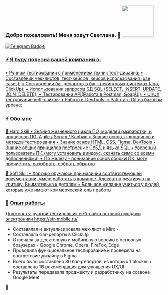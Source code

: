 ### Добро пожаловать! Меня зовут Светлана. 👋 <img src="https://media.giphy.com/media/smGCEo5zsAXtK4bqAT/giphy.gif" width="100"/>

<div id="badges">
   <a href="https://t.me/whoa_1ana">
  <img src="https://img.shields.io/badge/Telegram-blue?style=for-the-badge&logo=Telegram&logoColor=white" alt="Telegram Badge"/>  
</div>
      <div>
   <a href="https://komarev.com/ghpvc/?username=kurgulana">
     <img src="https://komarev.com/ghpvc/?username=kurgulana"&style=flat-square&color=blue" alt=""/>
</div>


###  ⚡ Я буду полезна вашей компании в:
• Ручном тестировании с применением техник тест-дизайна;
• Cоставлении чек-листов, тест-кейсов, кейсов использования (use cases);
• Составлении баг репортов в баг-трекинговых системах (Jira, ClickUp);
• Использовании запросов БД SQL (SELECT, INSERT, UPDATE, JOIN, DELETE);
• Тестировании API(Работа в Postman, SoapUI);
• UI/UX тестрование веб-сайтов;
• Работа в DevTools;
• Работа с Git на базовом уровне;

###  ⚡ Обо мне
🔭 Hard Skill
• Знания жизненного цикла ПО, моделей разработки, и процессов ПО: Agile / Scrum / Kanban
• Знание основ, принцнипов и методов тестирования
• Знание основ HTML, CSS, Figma, DevTools
• Знание общих принципов построение СУБД и языка SQL
• Увереный пользователь ПК (могу установить виндоус, скачать симс со всеми дополнениями)
• По железу - понимание основ сборки ПК: могу прочистить, разобрать, собрать обратно  

🌱 Soft Skill
• Хорошо обучаюсь при наличии соответствующей документации, умею работать в команде. Адекватно реагирую на критику. Внимательна к деталям
• Большое желание учиться у людей, которые уже имеют коммерческий опыт работы

### 🤔 Опыт работы
Должность: ручной тестировщик веб-сайта оптовой продажи электроники 
https://str-mobile.ru/

- Составялал и актуализировала чек-лист в Miro -
- Составляла баг-репорты в ClickUp
- Отвечала за десктопную и мобильную версию в основных браузерах - Google Chrome, Opera, FireFox, Edge
- Проводила функциональное тестирование и проверяла на соответсвие дизайну в Figma
- Всего было составлено 80 баг-репортов, из которых 1 blocker + составлено 16 рекомендация для улучшения UX/UI
- Результаты передавала проджекту и разработчику на созвоне Google Meet


💬

